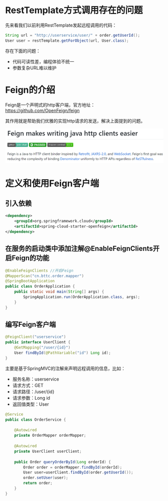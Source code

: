 # RestTemplate方式调用存在的问题

先来看我们以前利用RestTemplate发起远程调用的代码：

```java
String url = "http://userservice/user/" + order.getUserId();
User user = restTemplate.getForObject(url, User.class);
```

存在下面的问题：

- 代码可读性差，编程体验不统一
- 参数复杂URL难以维护

# Feign的介绍

Feign是一个声明式的http客户端，官方地址：https://github.com/OpenFeign/feign

其作用就是帮助我们优雅的实现http请求的发送，解决上面提到的问题。

![image-20220205150547661](https://github.com/BlackMe2327/cloudimages27/blob/main/img/image-20220205150547661.png?raw=true)

# 定义和使用Feign客户端

## 引入依赖

```xml
<dependency>
	<groupId>org.springframework.cloud</groupId>
    <artifactId>spring-cloud-starter-openfeign</artifactId> 
</dependency>
```

## 在服务的启动类中添加注解@EnableFeignClients开启Feign的功能

```java
@EnableFeignClients	//开启Feign
@MapperScan("cn.bttc.order.mapper")
@SpringBootApplication
public class OrderApplication {
    public static void main(String[] args) {
        SpringApplication.run(OrderApplication.class, args);
    }
}
```

## 编写Feign客户端

```java
@FeignClient("userservice")
public interface UserClient {
    @GetMapping("/user/{id}")
    User findById(@PathVariable("id") Long id);
}
```

主要是基于SpringMVC的注解来声明远程调用的信息，比如：

- 服务名称：userservice
- 请求方式：GET
- 请求路径：/user/{id}
- 请求参数：Long id
- 返回值类型：User

```java
@Service
public class OrderService {

    @Autowired
    private OrderMapper orderMapper;

    @Autowired
    private UserClient userClient;
    
    public Order queryOrderById(Long orderId) {
        Order order = orderMapper.findById(orderId);
        User user=userClient.findById(order.getUserId());
        order.setUser(user);
        return order;
    }
}
```





